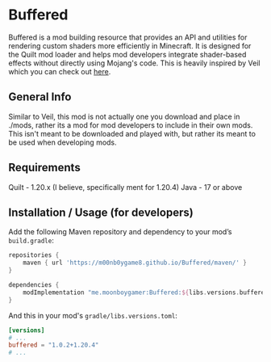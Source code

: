 # Buffered
Buffered is a mod building resource that provides an API and utilities for rendering custom shaders more efficiently in Minecraft.
It is designed for the Quilt mod loader and helps mod developers integrate shader-based effects without directly using Mojang's code.
This is heavily inspired by Veil which you can check out [here](https://github.com/FoundryMC/Veil).

## General Info
Similar to Veil, this mod is not actually one you download and place in ./mods, rather its a mod for mod developers to include in their own mods.
This isn't meant to be downloaded and played with, but rather its meant to be used when developing mods.

## Requirements
Quilt - 1.20.x (I believe, specifically ment for 1.20.4)
Java - 17 or above

## Installation / Usage (for developers)
Add the following Maven repository and dependency to your mod’s ```build.gradle```:

```groovy
repositories {
    maven { url 'https://m00nb0ygame8.github.io/Buffered/maven/' }
}

dependencies {
    modImplementation "me.moonboygamer:Buffered:${libs.versions.buffered.get()}"
}
```

And this in your mod's ```gradle/libs.versions.toml```:

```toml
[versions]
# ...
buffered = "1.0.2+1.20.4"
# ...
```
